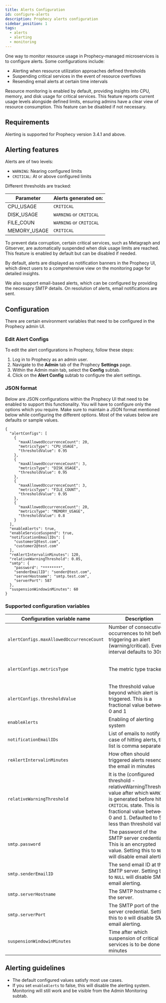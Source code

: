 ```yaml
---
title: Alerts Configuration
id: configure-alerts
description: Prophecy alerts configuration
sidebar_position: 1
tags:
  - alerts
  - alerting
  - monitoring
---
```


One way to monitor resource usage in Prophecy-managed microservices is to configure alerts. Some configurations include:

- Alerting when resource utilization approaches defined thresholds
- Suspending critical services in the event of resource overflows
- Resending email alerts at certain time intervals

Resource monitoring is enabled by default, providing insights into CPU, memory, and disk usage for critical services. This feature reports current usage levels alongside defined limits, ensuring admins have a clear view of resource consumption. This feature can be disabled if not necessary.

## Requirements

Alerting is supported for Prophecy version 3.4.1 and above.

## Alerting features

Alerts are of two levels:

- `WARNING`: Nearing configured limits
- `CRITICAL`: At or above configured limits

Different thresholds are tracked:

| Parameter      | Alerts generated on:    |
|----------------|-------------------------|
| CPU_USAGE    | `CRITICAL`              |
| DISK_USAGE   | `WARNING` or `CRITICAL` |
| FILE_COUN    | `WARNING` or `CRITICAL` |
| MEMORY_USAGE | `CRITICAL`              |

To prevent data corruption, certain critical services, such as Metagraph and Gitserver, are automatically suspended when disk usage limits are reached. This feature is enabled by default but can be disabled if needed.

By default, alerts are displayed as notification banners in the Prophecy UI, which direct users to a comprehensive view on the monitoring page for detailed insights.

We also support email-based alerts, which can be configured by providing the necessary SMTP details. On resolution of alerts, email notifications are sent.

## Configuration

There are certain environment variables that need to be configured in the Prophecy admin UI.

### Edit Alert Configs

To edit the alert configurations in Prophecy, follow these steps:

1. Log in to Prophecy as an admin user.
1. Navigate to the **Admin** tab of the Prophecy **Settings** page.
1. Within the Admin main tab, select the **Config** subtab.
1. Click on the **Alert Config** subtab to configure the alert settings.

### JSON format

Below are JSON configurations within the Prophecy UI that need to be enabled to support this functionality. You will have to configure only the options which you require. Make sure to maintain a JSON format mentioned below while configuring the different options. Most of the values below are defaults or sample values.

```
{
  "alertConfigs": [
    {
      "maxAllowedOccurrenceCount": 20,
      "metricsType": "CPU_USAGE",
      "thresholdValue": 0.95
    },
    {
      "maxAllowedOccurrenceCount": 3,
      "metricsType": "DISK_USAGE",
      "thresholdValue": 0.95
    },
    {
      "maxAllowedOccurrenceCount": 3,
      "metricsType": "FILE_COUNT",
      "thresholdValue": 0.95
    },
    {
      "maxAllowedOccurrenceCount": 20,
      "metricsType": "MEMORY_USAGE",
      "thresholdValue": 0.8
    }
  ],
  "enableAlerts": true,
  "enableServiceSuspend": true,
  "notificationEmailIDs": [
    "customer1@test.com",
    "customer2@test.com"
  ],
  "reAlertIntervalinMinutes": 120,
  "relativeWarningThreshold": 0.05,
  "smtp": {
    "password": "********",
    "senderEmailID": "sender@test.com",
    "serverHostname": "smtp.test.com",
    "serverPort": 587
  },
  "suspensionWindowinMinutes": 60
}
```

### Supported configuration variables

| Configuration variable name              | Description                                                                                                                                                                                                                  | Default value                                                               |
| ---------------------------------------- | ---------------------------------------------------------------------------------------------------------------------------------------------------------------------------------------------------------------------------- | --------------------------------------------------------------------------- |
| `alertConfigs.maxAllowedOccurrenceCount` | Number of consecutive occurrences to hit before triggering an alert (warning/critical). Every interval defaults to 30s.                                                                                                      | `20 (or) 10mins` for CPU/Memory, `3 (or) 1.5mins` for Disk Usage/File Count |
| `alertConfigs.metricsType`               | The metric type tracked                                                                                                                                                                                                      | CPU_USAGE, DISK_USAGE, FILE_COUNT, MEMORY_USAGE                             |
| `alertConfigs.thresholdValue`            | The threshold value beyond which alert is triggered. This is a fractional value between 0 and 1                                                                                                                              | `0.8` for MEMORY_USAGE and `0.95` for others                                |
| `enableAlerts`                           | Enabling of alerting system                                                                                                                                                                                                  | `true`                                                                      |
| `notificationEmailIDs`                   | List of emails to notify in case of hitting alerts, this list is comma separated                                                                                                                                             | `[]`                                                                        |
| `reAlertIntervalinMinutes`               | How often should triggered alerts resend the email in minutes                                                                                                                                                                | `120`                                                                       |
| `relativeWarningThreshold`               | It is the (configured threshold - relativeWarningThreshold) value after which `WARNING` is generated before hitting `CRITICAL` state. This is a fractional value between 0 and 1. Defaulted to 5% less than threshold value. | `0.05`                                                                      |
| `smtp.password`                          | The password of the SMTP server credential. This is an encrypted value. Setting this to `NULL` will disable email alerting.                                                                                                  | `NULL`                                                                      |
| `smtp.senderEmailID`                     | The send email ID at the SMTP server. Setting this to `NULL` will disable SMTP email alerting.                                                                                                                               | `NULL`                                                                      |
| `smtp.serverHostname`                    | The SMTP hostname of the server.                                                                                                                                                                                             | `smtp.gmail.com`                                                            |
| `smtp.serverPort`                        | The SMTP port of the server credential. Setting this to `0` will disable SMTP email alerting.                                                                                                                                | `587`                                                                       |
| `suspensionWindowinMinutes`              | Time after which suspension of critical services is to be done in minutes                                                                                                                                                    | `60`                                                                        |

## Alerting guidelines

- The default configured values satisfy most use cases.
- If you set `enableAlerts` to false, this will disable the alerting system. Monitoring will still work and be visible from the Admin Monitoring subtab.
